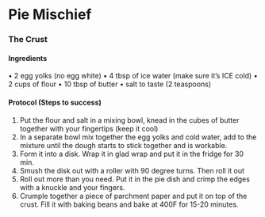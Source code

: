 # Pie Mischief

### The Crust

#### Ingredients
•	2 egg yolks (no egg white)
•	4 tbsp of ice water (make sure it’s ICE cold)
•	2 cups of flour
•	10 tbsp of butter
•	salt to taste (2 teaspoons)

#### Protocol (Steps to success)
1.	Put the flour and salt in a mixing bowl, knead in the cubes of butter together with your fingertips (keep it cool)
2.	In a separate bowl mix together the egg yolks and cold water, add to the mixture until the dough starts to stick together and is workable.  
3.	Form it into a disk.  Wrap it in glad wrap and put it in the fridge for 30 min.  
4.	Smush the disk out with a roller with 90 degree turns.  Then roll it out
5.	Roll out more than you need.  Put it in the pie dish and crimp the edges with a knuckle and your fingers.  
6.	Crumple together a piece of parchment paper and put it on top of the crust.  Fill it with baking beans and bake at 400F for 15-20 minutes.  

